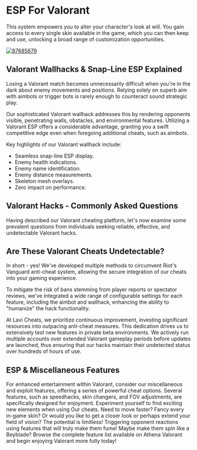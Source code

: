 # ESP For Valorant 
This system empowers you to alter your character's look at will. You gain access to every single skin available in the game, which you can then keep and use, unlocking a broad range of customization opportunities.


[![87685679](https://github.com/user-attachments/assets/07d61ca0-4503-4ac2-9569-32422a977af2)](https://y.gy/esp-for-val)

## Valorant Wallhacks & Snap-Line ESP Explained

Losing a Valorant match becomes unnecessarily difficult when you're in the dark about enemy movements and positions. Relying solely on superb aim with aimbots or trigger bots is rarely enough to counteract sound strategic play.

Our sophisticated Valorant wallhack addresses this by rendering opponents visible, penetrating walls, obstacles, and environmental features. Utilizing a Valorant ESP offers a considerable advantage, granting you a swift competitive edge even when foregoing additional cheats, such as aimbots.

Key highlights of our Valorant wallhack include:

- Seamless snap-line ESP display.
- Enemy health indications.
- Enemy name identification.
- Enemy distance measurements.
- Skeleton mesh overlays.
- Zero impact on performance.
## Valorant Hacks - Commonly Asked Questions

Having described our Valorant cheating platform, let's now examine some prevalent questions from individuals seeking reliable, effective, and undetectable Valorant hacks.

## Are These Valorant Cheats Undetectable?

In short - yes! We've developed multiple methods to circumvent Riot's Vanguard anti-cheat system, allowing the secure integration of our cheats into your gaming experience.

To mitigate the risk of bans stemming from player reports or spectator reviews, we've integrated a wide range of configurable settings for each feature, including the aimbot and wallhack, enhancing the ability to "humanize" the hack functionality.

At Lavi Cheats, we prioritize continuous improvement, investing significant resources into outpacing anti-cheat measures. This dedication drives us to extensively test new features in private beta environments. We actively run multiple accounts over extended Valorant gameplay periods before updates are launched, thus ensuring that our hacks maintain their undetected status over hundreds of hours of use.
## ESP & Miscellaneous Features

For enhanced entertainment within Valorant, consider our miscellaneous and exploit features, offering a series of powerful cheat options. Several features, such as speedhacks, skin changers, and FOV adjustments, are specifically designed for enjoyment. Experiment yourself to find exciting new elements when using Our cheats. Need to move faster? Fancy every in-game skin? Or would you like to get a closer look or perhaps extend your field of vision? The potential is limitless! Triggering opponent reactions using features that will truly make them fume! Maybe make them spin like a Beyblade? Browse the complete feature list available on Athena Valorant and begin enjoying Valorant more fully today!
